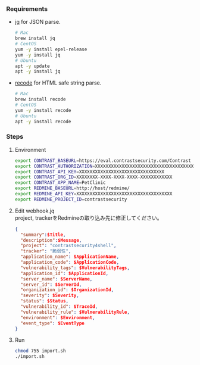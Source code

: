 ### Requirements
- [jq](https://stedolan.github.io/jq/) for JSON parse.
  
    ```bash
    # Mac
    brew install jq
    # CentOS
    yum -y install epel-release
    yum -y install jq
    # Ubuntu
    apt -y update
    apt -y install jq
    ```
    
- [recode](https://github.com/rrthomas/recode/) for HTML safe string parse.

    ```bash
    # Mac
    brew install recode
    # CentOS
    yum -y install recode
    # Ubuntu
    apt -y install recode
    ```

### Steps
1. Environment
    ```bash
    export CONTRAST_BASEURL=https://eval.contrastsecurity.com/Contrast
    export CONTRAST_AUTHORIZATION=XXXXXXXXXXXXXXXXXXXXXXXXXXXXXXXXXXXXXXXXXXXXXXXXXX==
    export CONTRAST_API_KEY=XXXXXXXXXXXXXXXXXXXXXXXXXXXXXXXX
    export CONTRAST_ORG_ID=XXXXXXXX-XXXX-XXXX-XXXX-XXXXXXXXXXXX
    export CONTRAST_APP_NAME=PetClinic
    export REDMINE_BASEURL=http://host/redmine/
    export REDMINE_API_KEY=XXXXXXXXXXXXXXXXXXXXXXXXXXXXXXXXXXXX
    export REDMINE_PROJECT_ID=contrastsecurity
    ```
1. Edit webhook.jq  
    project, trackerをRedmineの取り込み先に修正してください。
    ```json
    {
      "summary":$Title,
      "description":$Message,
      "project": "contrastsecurity4shell",
      "tracker": "脆弱性",
      "application_name": $ApplicationName,
      "application_code": $ApplicationCode,
      "vulnerability_tags": $VulnerabilityTags,
      "application_id": $ApplicationId,
      "server_name": $ServerName,
      "server_id": $ServerId,
      "organization_id": $OrganizationId,
      "severity": $Severity,
      "status": $Status,
      "vulnerability_id": $TraceId,
      "vulnerability_rule": $VulnerabilityRule,
      "environment": $Environment,
      "event_type": $EventType
    }
    ```
1. Run  
    ```bash
    chmod 755 import.sh
    ./import.sh
    ```

